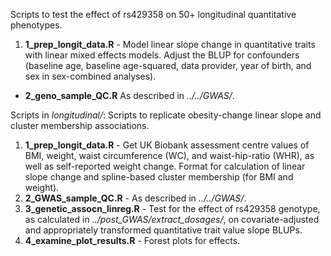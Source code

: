 Scripts to test the effect of rs429358 on 50+ longitudinal quantitative phenotypes.

1. **1_prep_longit_data.R** - Model linear slope change in quantitative traits with linear mixed effects models. Adjust the BLUP for confounders (baseline age, baseline age-squared, data provider, year of birth, and sex in sex-combined analyses). 
- **2_geno_sample_QC.R** As described in *../../GWAS/*.

Scripts in *longitudinal/*: Scripts to replicate obesity-change linear slope and cluster membership associations.
1. **1_prep_longit_data.R** - Get UK Biobank assessment centre values of BMI, weight, waist circumference (WC), and waist-hip-ratio (WHR), as well as self-reported weight change. Format for calculation of linear slope change and spline-based cluster membership (for BMI and weight).
2. **2_GWAS_sample_QC.R** - As described in *../../GWAS/*.
3. **3_genetic_assocn_linreg.R** - Test for the effect of rs429358 genotype, as calculated in *../post_GWAS/extract_dosages/*, on covariate-adjusted and appropriately transformed quantitative trait value slope BLUPs. 
3. **4_examine_plot_results.R** - Forest plots for effects.

